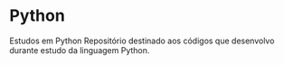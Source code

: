 # Python
Estudos em Python
Repositório destinado aos códigos que desenvolvo durante estudo da linguagem Python.
